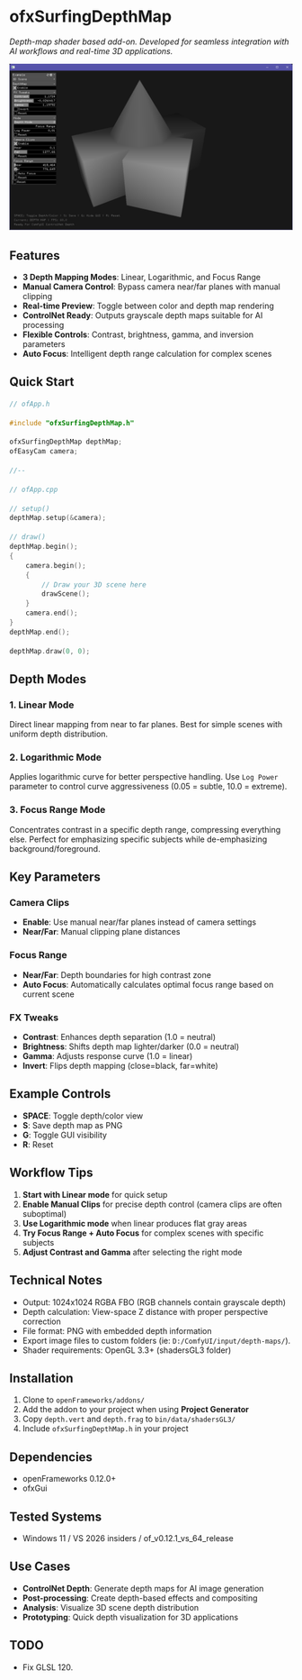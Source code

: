# ofxSurfingDepthMap

*Depth-map shader based add-on. Developed for seamless integration with AI workflows and real-time 3D applications.*

![](Screenshot.png)

## Features

- **3 Depth Mapping Modes**: Linear, Logarithmic, and Focus Range
- **Manual Camera Control**: Bypass camera near/far planes with manual clipping
- **Real-time Preview**: Toggle between color and depth map rendering
- **ControlNet Ready**: Outputs grayscale depth maps suitable for AI processing
- **Flexible Controls**: Contrast, brightness, gamma, and inversion parameters
- **Auto Focus**: Intelligent depth range calculation for complex scenes

## Quick Start

```cpp
// ofApp.h

#include "ofxSurfingDepthMap.h"

ofxSurfingDepthMap depthMap;
ofEasyCam camera;

//--

// ofApp.cpp

// setup()
depthMap.setup(&camera);

// draw()
depthMap.begin();
{
    camera.begin();
    {
        // Draw your 3D scene here
        drawScene();
    }
    camera.end();
}
depthMap.end();

depthMap.draw(0, 0);
```

## Depth Modes

### 1. Linear Mode
Direct linear mapping from near to far planes. Best for simple scenes with uniform depth distribution.

### 2. Logarithmic Mode  
Applies logarithmic curve for better perspective handling. Use `Log Power` parameter to control curve aggressiveness (0.05 = subtle, 10.0 = extreme).

### 3. Focus Range Mode
Concentrates contrast in a specific depth range, compressing everything else. Perfect for emphasizing specific subjects while de-emphasizing background/foreground.

## Key Parameters

### Camera Clips
- **Enable**: Use manual near/far planes instead of camera settings
- **Near/Far**: Manual clipping plane distances

### Focus Range
- **Near/Far**: Depth boundaries for high contrast zone  
- **Auto Focus**: Automatically calculates optimal focus range based on current scene

### FX Tweaks
- **Contrast**: Enhances depth separation (1.0 = neutral)
- **Brightness**: Shifts depth map lighter/darker (0.0 = neutral)
- **Gamma**: Adjusts response curve (1.0 = linear)
- **Invert**: Flips depth mapping (close=black, far=white)

## Example Controls

- **SPACE**: Toggle depth/color view
- **S**: Save depth map as PNG
- **G**: Toggle GUI visibility
- **R**: Reset

## Workflow Tips

1. **Start with Linear mode** for quick setup
2. **Enable Manual Clips** for precise depth control (camera clips are often suboptimal)
3. **Use Logarithmic mode** when linear produces flat gray areas
4. **Try Focus Range + Auto Focus** for complex scenes with specific subjects
5. **Adjust Contrast and Gamma** after selecting the right mode

## Technical Notes

- Output: 1024x1024 RGBA FBO (RGB channels contain grayscale depth)
- Depth calculation: View-space Z distance with proper perspective correction  
- File format: PNG with embedded depth information
- Export image files to custom folders (ie: `D:/ComfyUI/input/depth-maps/`).
- Shader requirements: OpenGL 3.3+ (shadersGL3 folder)

## Installation

1. Clone to `openFrameworks/addons/`
2. Add the addon to your project when using **Project Generator**
3. Copy `depth.vert` and `depth.frag` to `bin/data/shadersGL3/`
4. Include `ofxSurfingDepthMap.h` in your project

## Dependencies

- openFrameworks 0.12.0+
- ofxGui

## Tested Systems
- Windows 11 / VS 2026 insiders / of_v0.12.1_vs_64_release 

## Use Cases

- **ControlNet Depth**: Generate depth maps for AI image generation
- **Post-processing**: Create depth-based effects and compositing
- **Analysis**: Visualize 3D scene depth distribution  
- **Prototyping**: Quick depth visualization for 3D applications

## TODO
- Fix GLSL 120.
